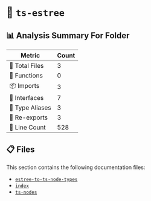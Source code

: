 # 📁 `ts-estree`

## 📊 Analysis Summary For Folder

| Metric | Count |
|--------|-------|
| 📁 Total Files | 3 |
| 🔧 Functions | 0 |
| 📦 Imports | 3 |
| 📐 Interfaces | 7 |
| 📑 Type Aliases | 3 |
| 🔄 Re-exports | 3 |
| 🔢 Line Count | 528 |


## 📋 Files

This section contains the following documentation files:

- [`estree-to-ts-node-types`](./estree-to-ts-node-types.md)
- [`index`](./index.md)
- [`ts-nodes`](./ts-nodes.md)